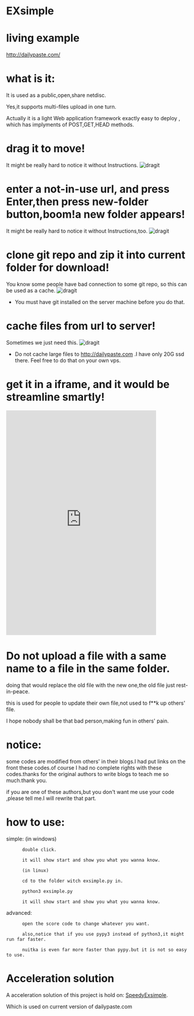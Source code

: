 # EXsimple

# living example
http://dailypaste.com/

# what is it:
  
  It is used as a public,open,share netdisc.
  
  Yes,it supports multi-files upload in one turn.
  
  Actually it is a light Web application framework  exactly easy to deploy , which has implyments of POST,GET,HEAD methods.
  
  
# drag it to move!
  It might be really hard to notice it without Instructions. 
  ![dragit](pic/drag.gif)
  
# enter a not-in-use url, and press Enter,then press new-folder button,boom!a new folder appears!
  It might be really hard to notice it without Instructions,too.
  ![dragit](pic/newFolder.gif)

# clone git repo and zip it into current folder for download!
  You know some people have bad connection to some git repo, so this can be used as a cache.
  ![dragit](pic/gitClone.gif)
  * You must have git installed on the server machine before you do that.

# cache files from url to server!
  Sometimes we just need this.
  ![dragit](pic/cache.gif)
  * Do not cache large files to http://dailypaste.com .I have only 20G ssd there.
Feel free to do that on your own vps.

# get it in a iframe, and it would be streamline smartly!

<iframe src="http://dailypaste.com/" frameborder="0" scrolling="no" width="404" height="604">Dailypaste!</iframe>

# Do not upload a file with a same name to a file in the same folder.
  doing that would replace the old file with the new one,the old file just rest-in-peace.
  
  this is used for people to update their own file,not used to f**k up others' file.
  
  I hope nobody shall be that bad person,making fun in others' pain.
  
# notice:
  some codes are modified from others' in their blogs.I had put links on the front these codes.of course I had no complete rights with these codes.thanks for the original authors to write blogs to teach me so much.thank you.
  
  if you are one of these authors,but you don't want me use your code ,please tell me.I will rewrite that part.
  
# how to use:

  simple: (in windows)
  
          double click.
	  
          it will show start and show you what you wanna know.
	  
          (in linux)
	  
          cd to the folder witch exsimple.py in.
	  
          python3 exsimple.py
	  
          it will show start and show you what you wanna know.
	  
  advanced:
  
          open the score code to change whatever you want.
          
          also,notice that if you use pypy3 instead of python3,it might run far faster.
          
          nuitka is even far more faster than pypy.but it is not so easy to use.

# Acceleration solution
A acceleration solution of this project is hold on: [SpeedyExsimple](https://github.com/XenoAmess/SpeedyExsimple).

Which is used on current version of dailypaste.com
